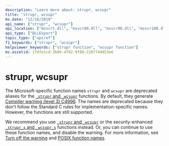 ```yaml
---
description: "Learn more about: strupr, wcsupr"
title: "strupr, wcsupr"
ms.date: "12/16/2019"
api_name: ["strupr", "wcsupr"]
api_location: ["msvcrt.dll", "msvcr80.dll", "msvcr90.dll", "msvcr100.dll", "msvcr100_clr0400.dll", "msvcr110.dll", "msvcr110_clr0400.dll", "msvcr120.dll", "msvcr120_clr0400.dll", "ucrtbase.dll"]
api_type: ["DLLExport"]
topic_type: ["apiref"]
f1_keywords: ["strupr", "wcsupr"]
helpviewer_keywords: ["strupr function", "wcsupr function"]
ms.assetid: 17dfe1cd-3b09-4702-9f89-2207f44953e6
---
```

# strupr, wcsupr

The Microsoft-specific function names `strupr` and `wcsupr` are deprecated aliases for the [`_strupr` and `_wcsupr`](strupr-strupr-l-mbsupr-mbsupr-l-wcsupr-l-wcsupr.md) functions. By default, they generate [Compiler warning (level 3) C4996](../../error-messages/compiler-warnings/compiler-warning-level-3-c4996.md). The names are deprecated because they don't follow the Standard C rules for implementation-specific names. However, the functions are still supported.

We recommend you use [`_strupr` and `_wcsupr`](strupr-strupr-l-mbsupr-mbsupr-l-wcsupr-l-wcsupr.md) or the security-enhanced [`_strupr_s` and `_wcsupr_s`](strupr-s-strupr-s-l-mbsupr-s-mbsupr-s-l-wcsupr-s-wcsupr-s-l.md) functions instead. Or, you can continue to use these function names, and disable the warning. For more information, see [Turn off the warning](../../error-messages/compiler-warnings/compiler-warning-level-3-c4996.md#turn-off-the-warning) and [POSIX function names](../../error-messages/compiler-warnings/compiler-warning-level-3-c4996.md#posix-function-names).
